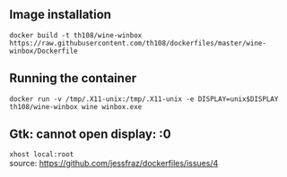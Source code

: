 Image installation
---

`docker build -t th108/wine-winbox https://raw.githubusercontent.com/th108/dockerfiles/master/wine-winbox/Dockerfile`

Running the container
---

`docker run -v /tmp/.X11-unix:/tmp/.X11-unix -e DISPLAY=unix$DISPLAY th108/wine-winbox wine winbox.exe`

Gtk: cannot open display: :0
---

`xhost local:root`  
source: https://github.com/jessfraz/dockerfiles/issues/4
